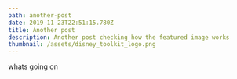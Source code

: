 ```yaml
---
path: another-post
date: 2019-11-23T22:51:15.780Z
title: Another post
description: Another post checking how the featured image works
thumbnail: /assets/disney_toolkit_logo.png
---
```

whats going on
